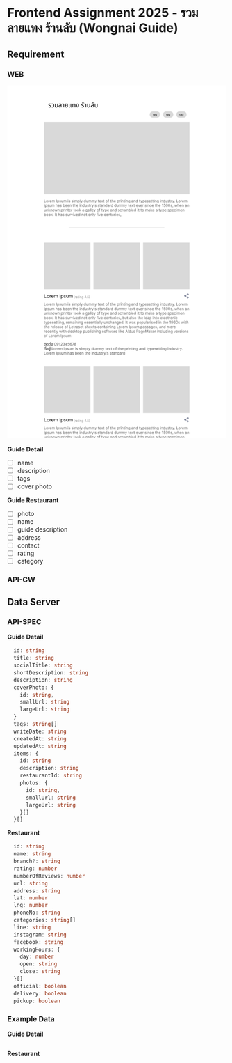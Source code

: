 # Frontend Assignment 2025 - รวมลายแทง ร้านลับ (Wongnai Guide)

## Requirement

### WEB

![image](./ui-example.jpg)

**Guide Detail**

- [ ] name
- [ ] description
- [ ] tags
- [ ] cover photo

**Guide Restaurant**

- [ ] photo
- [ ] name
- [ ] guide description
- [ ] address
- [ ] contact
- [ ] rating
- [ ] category

### API-GW

## Data Server

### API-SPEC

**Guide Detail**

```ts
  id: string
  title: string
  socialTitle: string
  shortDescription: string
  description: string
  coverPhoto: {
    id: string,
    smallUrl: string
    largeUrl: string
  }
  tags: string[]
  writeDate: string
  createdAt: string
  updatedAt: string
  items: {
    id: string
    description: string
    restaurantId: string
    photos: {
      id: string,
      smallUrl: string
      largeUrl: string
    }[]
  }[]
```

**Restaurant**

```ts
  id: string
  name: string
  branch?: string
  rating: number
  numberOfReviews: number
  url: string
  address: string
  lat: number
  lng: number
  phoneNo: string
  categories: string[]
  line: string
  instagram: string
  facebook: string
  workingHours: {
    day: number
    open: string
    close: string
  }[]
  official: boolean
  delivery: boolean
  pickup: boolean
```

### Example Data

**Guide Detail**

```json

```

**Restaurant**

```json

```
